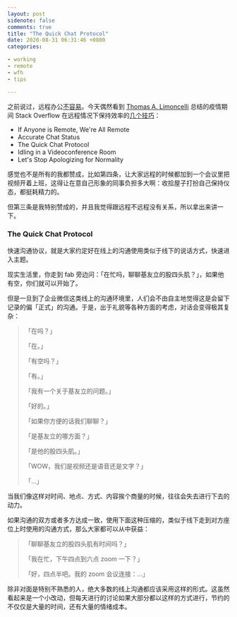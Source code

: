 ```yaml
---
layout: post
sidenote: false
comments: true
title: "The Quick Chat Protocol"
date: 2020-08-31 06:31:46 +0800
categories:

- working
- remote
- wfh
- tips

---
```


之前说过，远程办公[不容易](/2020/02/on-remote-work/)。今天偶然看到 [Thomas A. Limoncelli](https://en.wikipedia.org/wiki/Tom_Limoncelli) 总结的疫情期间 Stack Overflow 在远程情况下保持效率的[几个技巧](https://queue.acm.org/detail.cfm?id=3417752)：

- If Anyone is Remote, We're All Remote
- Accurate Chat Status
- The Quick Chat Protocol
- Idling in a Videoconference Room
- Let's Stop Apologizing for Normality

感觉也不是所有的我都赞成，比如第四条，让大家远程的时候都加到一个会议里把视频开着上班，这得让在意自己形象的同事负担多大啊：收拾屋子打扮自己保持仪态，都挺耗精力的。

但第三条是我特别赞成的，并且我觉得跟远程不远程没有关系，所以拿出来讲一下。

### The Quick Chat Protocol

快速沟通协议，就是大家约定好在线上的沟通使用类似于线下的说话方式，快速进入主题。

现实生活里，你走到 fab 旁边问：「在忙吗，聊聊基友立的股四头肌？」，如果他有空，你们就可以开始了。

但是一旦到了企业微信这类线上的沟通环境里，人们会不由自主地觉得这是会留下记录的偏「正式」的沟通。于是，出于礼貌等各种方面的考虑，对话会变得极其复杂：

> 「在吗？」
>
> 「在。」
>
> 「有空吗？」
>
> 「有。」
>
> 「我有一个关于基友立的问题。」
>
> 「好的。」
>
> 「如果你方便的话我们聊聊？」
>
> 「是基友立的哪方面？」
>
> 「是他的股四头肌。」
>
> 「WOW，我们是视频还是语音还是文字？」
>
> 「…」

当我们像这样对时间、地点、方式、内容挨个商量的时候，往往会失去进行下去的动力。

如果沟通的双方或者多方达成一致，使用下面这种压缩的，类似于线下走到对方座位上时使用的沟通方式，那么大家都可以从中获益：

> 「聊聊基友立的股四头肌有时间吗？」
>
> 「我在忙，下午四点到六点 zoom 一下？」
>
> 「好，四点半吧。我的 zoom 会议连接：…」

除非对面是特别不熟悉的人，绝大多数的线上沟通都应该采用这样的形式。这虽然看起来是一个小改动，但每天进行的讨论如果大部分都以这样的方式进行，节约的不仅仅是大量的时间，还有大量的情绪成本。
